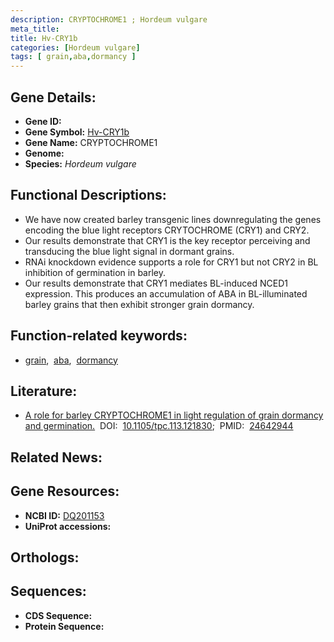 ```yaml
---
description: CRYPTOCHROME1 ; Hordeum vulgare
meta_title:
title: Hv-CRY1b
categories: [Hordeum vulgare]
tags: [ grain,aba,dormancy ]
---
```


## Gene Details:
- **Gene ID:** []()
- **Gene Symbol:** <u>Hv-CRY1b</u>
- **Gene Name:** CRYPTOCHROME1
- **Genome:** []()
- **Species:** *Hordeum vulgare*

## Functional Descriptions:
   - We have now created barley transgenic lines downregulating the genes encoding the blue light receptors CRYTOCHROME (CRY1) and CRY2.
   - Our results demonstrate that CRY1 is the key receptor perceiving and transducing the blue light signal in dormant grains.
   - RNAi knockdown evidence supports a role for CRY1 but not CRY2 in BL inhibition of germination in barley.
   - Our results demonstrate that CRY1 mediates BL-induced NCED1 expression. This produces an accumulation of ABA in BL-illuminated barley grains that then exhibit stronger grain dormancy.

## Function-related keywords:
   - [grain](/tags/grain/),&nbsp;&nbsp;[aba](/tags/aba/),&nbsp;&nbsp;[dormancy](/tags/dormancy/)

## Literature:
   - [A role for barley CRYPTOCHROME1 in light regulation of grain dormancy and germination.](https://doi.org/10.1105/tpc.113.121830)&nbsp;&nbsp;DOI:&nbsp;&nbsp;[10.1105/tpc.113.121830](https://doi.org/10.1105/tpc.113.121830);&nbsp;&nbsp;PMID:&nbsp;&nbsp;[24642944](https://pubmed.ncbi.nlm.nih.gov/24642944/)

## Related News:

## Gene Resources:
- **NCBI ID:**  [DQ201153](https://www.ncbi.nlm.nih.gov/gene/?term=DQ201153)
- **UniProt accessions:**  [](https://www.uniprot.org/uniprotkb//entry)

## Orthologs:

## Sequences:
- **CDS Sequence:**
- **Protein Sequence:**

